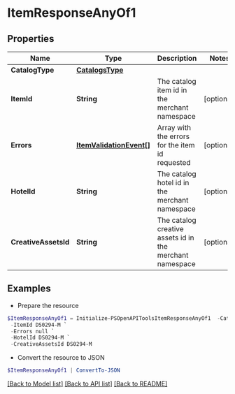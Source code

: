 # ItemResponseAnyOf1
## Properties

Name | Type | Description | Notes
------------ | ------------- | ------------- | -------------
**CatalogType** | [**CatalogsType**](CatalogsType.md) |  | 
**ItemId** | **String** | The catalog item id in the merchant namespace | [optional] 
**Errors** | [**ItemValidationEvent[]**](ItemValidationEvent.md) | Array with the errors for the item id requested | [optional] 
**HotelId** | **String** | The catalog hotel id in the merchant namespace | [optional] 
**CreativeAssetsId** | **String** | The catalog creative assets id in the merchant namespace | [optional] 

## Examples

- Prepare the resource
```powershell
$ItemResponseAnyOf1 = Initialize-PSOpenAPIToolsItemResponseAnyOf1  -CatalogType null `
 -ItemId DS0294-M `
 -Errors null `
 -HotelId DS0294-M `
 -CreativeAssetsId DS0294-M
```

- Convert the resource to JSON
```powershell
$ItemResponseAnyOf1 | ConvertTo-JSON
```

[[Back to Model list]](../README.md#documentation-for-models) [[Back to API list]](../README.md#documentation-for-api-endpoints) [[Back to README]](../README.md)

